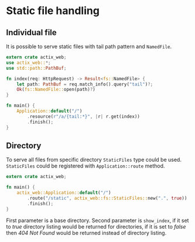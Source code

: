 # Static file handling

## Individual file

It is possible to serve static files with tail path pattern and `NamedFile`.

```rust
extern crate actix_web;
use actix_web::*;
use std::path::PathBuf;

fn index(req: HttpRequest) -> Result<fs::NamedFile> {
    let path: PathBuf = req.match_info().query("tail")?;
    Ok(fs::NamedFile::open(path)?)
}

fn main() {
    Application::default("/")
        .resource(r"/a/{tail:*}", |r| r.get(index))
        .finish();
}
```

## Directory

To serve all files from specific directory `StaticFiles` type could be used. 
`StaticFiles` could be registered with `Application::route` method.

```rust
extern crate actix_web;

fn main() {
    actix_web::Application::default("/")
        .route("/static", actix_web::fs::StaticFiles::new(".", true))
        .finish();
}
```

First parameter is a base directory. Second parameter is `show_index`, if it set to *true*
directory listing would be returned for directories, if it is set to *false*
then *404 Not Found* would be returned instead of directory listing.
